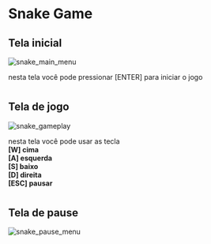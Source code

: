 
# Snake Game

## Tela inicial

![snake_main_menu](https://user-images.githubusercontent.com/81483688/130497629-aa6d64b8-a68f-4d4c-87ec-81c305880edd.png)

nesta tela você pode pressionar [ENTER] para iniciar o jogo

#

## Tela de jogo

![snake_gameplay](https://user-images.githubusercontent.com/81483688/130504176-87bad57f-e3dc-4f46-85e2-dc7ad317447f.png)

nesta tela você pode usar as tecla  
**[W] cima**  
**[A] esquerda**  
**[S] baixo**  
**[D] direita**  
**[ESC] pausar**  

#

## Tela de pause

![snake_pause_menu](https://user-images.githubusercontent.com/81483688/130507488-cf92833d-cd4f-4e72-b33d-2f282014eef1.png)
